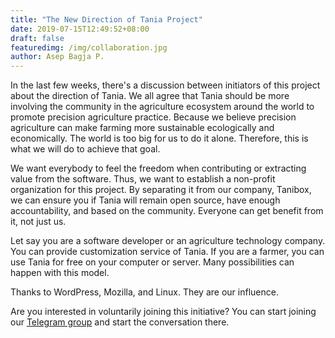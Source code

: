 ```yaml
---
title: "The New Direction of Tania Project"
date: 2019-07-15T12:49:52+08:00
draft: false
featuredimg: /img/collaboration.jpg
author: Asep Bagja P.
---
```


In the last few weeks, there's a discussion between initiators of this project about the direction of Tania. We all agree that Tania should be more involving the community in the agriculture ecosystem around the world to promote precision agriculture practice. Because we believe precision agriculture can make farming more sustainable ecologically and economically. The world is too big for us to do it alone. Therefore, this is what we will do to achieve that goal.

We want everybody to feel the freedom when contributing or extracting value from the software. Thus, we want to establish a non-profit organization for this project. By separating it from our company, Tanibox, we can ensure you if Tania will remain open source, have enough accountability, and based on the community. Everyone can get benefit from it, not just us.

Let say you are a software developer or an agriculture technology company. You can provide customization service of Tania. If you are a farmer, you can use Tania for free on your computer or server. Many possibilities can happen with this model.

Thanks to WordPress, Mozilla, and Linux. They are our influence.

Are you interested in voluntarily joining this initiative? You can start joining our [Telegram group](https://t.me/usetania) and start the conversation there.